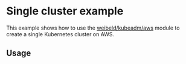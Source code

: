 # Single cluster example

This example shows how to use the [weibeld/kubeadm/aws](https://registry.terraform.io/modules/weibeld/kubeadm/aws/) module to create a single Kubernetes cluster on AWS.

## Usage

